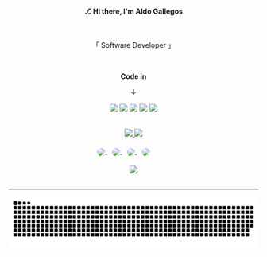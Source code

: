 <link href="https://fonts.googleapis.com/css2?family=Inconsolata:wght@300;600;700;800&family=Roboto+Slab:wght@200&display=swap" rel="stylesheet">

<br><br>
<div align="center"> 

  #### **⎇ Hi there, I'm Aldo Gallegos**

  <br>

  「 Software Developer 」

</div>

<br>
<!-- LENGUAJES DE PROGRAMACIÓN-->
<div class="container-code" align="center">

  **Code in**

  ↓

  <img align="center" src="https://camo.githubusercontent.com/a0abcbea14168c7aacd352b2c670cbf5185d589a3bbd438756cd22dc740aa706/68747470733a2f2f696d672e736869656c64732e696f2f62616467652f2d48544d4c2d4533344632363f7374796c653d666c61742d737175617265266c6f676f3d48544d4c35266c6f676f436f6c6f723d7768697465" />
  <img align="center"src="https://camo.githubusercontent.com/404c4161e21391af6d3d3d0585e8f6449f0f0875c1239c6bc363d7dcd46d7b6e/68747470733a2f2f696d672e736869656c64732e696f2f62616467652f2d4353532d3135373242363f7374796c653d666c61742d737175617265266c6f676f3d43535333266c6f676f436f6c6f723d7768697465" />
  <img align="center"src="https://camo.githubusercontent.com/853b45542fee148bebfbe055a687fbe46132d042977a0cc64aa04330651e4202/68747470733a2f2f696d672e736869656c64732e696f2f62616467652f2d4a6176615363726970742d4637444631453f7374796c653d666c61742d737175617265266c6f676f3d4a617661536372697074266c6f676f436f6c6f723d7768697465" />
  <img align="center" src="https://camo.githubusercontent.com/7c47c0d734cdcb66a9b86d4abed131865b3a90d920fb9c1d915210e89081eb73/68747470733a2f2f696d672e736869656c64732e696f2f62616467652f2d507974686f6e2d3337373641423f7374796c653d666c61742d737175617265266c6f676f3d507974686f6e266c6f676f436f6c6f723d7768697465" />
  <img align="center" src="https://camo.githubusercontent.com/61066330e9259f8590cca875203aa2f263700dbbb769fb57e2be6128f97e4d92/68747470733a2f2f696d672e736869656c64732e696f2f62616467652f2d432532332d3962333637353f7374796c653d666c61742d737175617265266c6f676f3d637368617270266c6f676f436f6c6f723d7768697465" />
  <br><br><br>
  
</div>

<div align="center">
  <a href="https://github.com/kleytuus">
  <img height="180em" src="https://github-readme-stats.vercel.app/api?username=kleytuus&show_icons=true&theme=radical&include_all_commits=true&count_private=true"/>
  <img height="180em" src="https://github-readme-stats.vercel.app/api/top-langs/?username=kleytuus&layout=compact&langs_count=7&theme=radical"/>
</div>
<br>

 <!--REDES SOCIALES-->
<div align="center"> 
  <a href="https://discord.gg/uxKpCsdsNf">
  <img align="center" style="margin-left:10px; border-radius:8px;" src="https://cdn.discordapp.com/attachments/974424991288406026/1024852474487648286/discord-kleytus.png" />
  </a>
  <a href="https://www.linkedin.com/in/aldo-gallegos-670454249">
  <img align="center" style="margin-left:10px; border-radius:8px;" src="https://cdn.discordapp.com/attachments/974424991288406026/1024852474126934077/linkedin-kleytus.png" />
  </a>
  <a href="mailto:pedroaldo14@gmail.com?subject=Hola%20Aldo!">
  <img align="center" style="margin-left:10px; border-radius:8px;" src="https://cdn.discordapp.com/attachments/974424991288406026/1024852473665564722/gmail-kleytus.png" />
  </a>
  <a href="https://open.spotify.com/playlist/3QGt1DFdVoDts6i4dunEJM?si=dca4da7a34af4dc5">
  <img align="center" style="margin-right:50px; margin-left:10px;  border-radius:8px;" src="https://cdn.discordapp.com/attachments/974424991288406026/1024852472935759932/spotify-kleytus.png" />
  </a> <br><br>
  <img align="center" height="150" src="https://cdn.discordapp.com/attachments/974424991288406026/1024852682441236531/profile-kleytus-radius.png">

</div>
<br>

---
<!--SNAKE-->
<div class = "snake" align="center">

  ![Snake Animation](https://raw.githubusercontent.com/kleytuus/kleytuus/output/github-contribution-grid-snake.svg)

</div>
  
